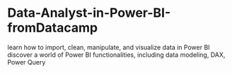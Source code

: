 # Data-Analyst-in-Power-BI-fromDatacamp
learn how to import, clean, manipulate, and visualize data in Power BI
discover a world of Power BI functionalities, including data modeling, DAX, Power Query
